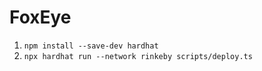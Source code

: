 # FoxEye

1. `npm install --save-dev hardhat`
2. `npx hardhat run --network rinkeby scripts/deploy.ts`